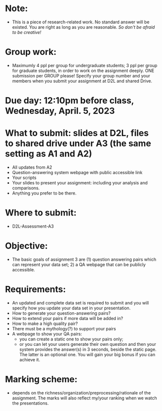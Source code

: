 # Note:
* This is a piece of research-related work. No standard answer will be existed. You are right as long as you are reasonable. *So don't be afraid to be creative!*

# Group work: 
* Maximumly 4 ppl per group for undergraduate students; 3 ppl per group for graduate students, in order to work on the assignment deeply. ONE submission per GROUP please! Specify your group number and your members when you submit your assignment at D2L and shared Drive.

# Due day: 12:10pm before class, Wednesday, April. 5, 2023


# What to submit: slides at D2L, files to shared drive under A3 (the same setting as A1 and A2)

* All updates from A2
* Question-answering system webpage with public accessible link
* Your scripts 
* Your slides to present your assignment: including your analysis and comparisons.
* Anything you prefer to be there.
# Where to submit: 
* D2L-Assessment-A3

# Objective:

* The basic goals of assignment 3 are (1) question answering pairs which can represent your data set; 2) a QA webpage that can be publicly accessible.

# Requirements:

* An updated and complete data set is required to submit and you will specify how you update your data set in your presentation.
* How to generate your question-answering pairs? 
* How to extend your pairs if more data will be added in? 
* How to make a high quality pair? 
* There must be a mythology(?) to support your pairs
* A webpage to show your QA pairs: 
	* you can create a static one to show your pairs only; 
	* or you can let your users generate their own question and then your system provides the answer(s) in 3 seconds, beside the static page. The latter is an optional one. You will gain your big bonus if you can achieve it.

# Marking scheme: 
* depends on the richness/organization/preprocessing/rationale of the assignment. The marks will also reflect my/your ranking when we watch the presentations. 

